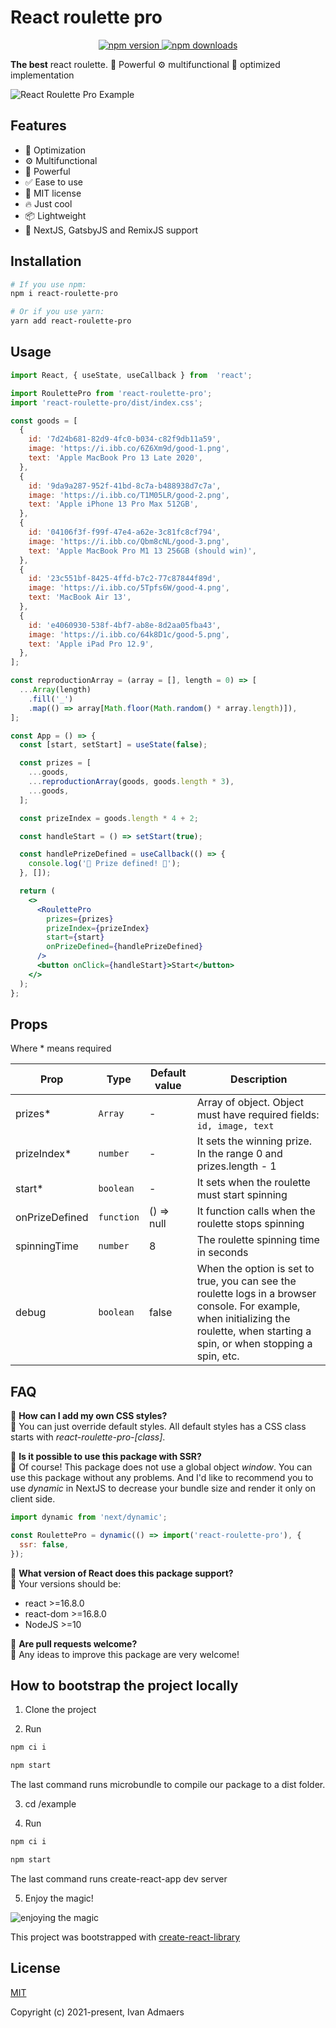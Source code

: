 # React roulette pro

<div align="center">
  <a href="https://www.npmjs.com/package/react-roulette-pro">
    <img alt="npm version" src="https://img.shields.io/npm/v/react-roulette-pro" />
  </a>
  <a href="https://www.npmjs.com/package/react-roulette-pro">
    <img alt="npm downloads" src="https://img.shields.io/npm/dm/react-roulette-pro" />
  </a>
</div>

**The best** react roulette. 💪 Powerful  ⚙️ multifunctional 🚀 optimized implementation

![React Roulette Pro Example](https://github.com/IvanAdmaers/react-roulette-pro/raw/main/demo/react-roulette-pro-example.gif)

## Features

 - 🚀 Optimization
 - ⚙️ Multifunctional
 - 💪 Powerful
 - ✅ Ease to use
 - 📝 MIT license 
 - 🔥 Just cool
 - 📦 Lightweight
 - 🎉 NextJS, GatsbyJS and RemixJS support

## Installation

```bash
# If you use npm:
npm i react-roulette-pro

# Or if you use yarn:
yarn add react-roulette-pro
```

## Usage

```jsx
import React, { useState, useCallback } from  'react';

import RoulettePro from 'react-roulette-pro';
import 'react-roulette-pro/dist/index.css';

const goods = [
  {
    id: '7d24b681-82d9-4fc0-b034-c82f9db11a59',
    image: 'https://i.ibb.co/6Z6Xm9d/good-1.png',
    text: 'Apple MacBook Pro 13 Late 2020',
  },
  {
    id: '9da9a287-952f-41bd-8c7a-b488938d7c7a',
    image: 'https://i.ibb.co/T1M05LR/good-2.png',
    text: 'Apple iPhone 13 Pro Max 512GB',
  },
  {
    id: '04106f3f-f99f-47e4-a62e-3c81fc8cf794',
    image: 'https://i.ibb.co/Qbm8cNL/good-3.png',
    text: 'Apple MacBook Pro M1 13 256GB (should win)',
  },
  {
    id: '23c551bf-8425-4ffd-b7c2-77c87844f89d',
    image: 'https://i.ibb.co/5Tpfs6W/good-4.png',
    text: 'MacBook Air 13',
  },
  {
    id: 'e4060930-538f-4bf7-ab8e-8d2aa05fba43',
    image: 'https://i.ibb.co/64k8D1c/good-5.png',
    text: 'Apple iPad Pro 12.9',
  },
];

const reproductionArray = (array = [], length = 0) => [
  ...Array(length)
    .fill('_')
    .map(() => array[Math.floor(Math.random() * array.length)]),
];

const App = () => {
  const [start, setStart] = useState(false);

  const prizes = [
    ...goods,
    ...reproductionArray(goods, goods.length * 3),
    ...goods,
  ];

  const prizeIndex = goods.length * 4 + 2;

  const handleStart = () => setStart(true);

  const handlePrizeDefined = useCallback(() => {
    console.log('🥳 Prize defined! 🥳');
  }, []);

  return (
    <>
      <RoulettePro
        prizes={prizes}
        prizeIndex={prizeIndex}
        start={start}
        onPrizeDefined={handlePrizeDefined}
      />
      <button onClick={handleStart}>Start</button>
    </>
  );
};
```

## Props

Where * means required

| **Prop** | **Type** | **Default value** | **Description** |
|--|--|--|--|
| prizes* | `Array` | - | Array of object. Object must have required fields: `id, image, text` |
| prizeIndex* | `number` | - | It sets the winning prize. In the range 0 and prizes.length - 1 |
| start* | `boolean` | - | It sets when the roulette must start spinning  |
| onPrizeDefined | `function` | () => null | It function calls when the roulette stops spinning |
| spinningTime | `number` | 8 | The roulette spinning time in seconds |
| debug | `boolean` | false | When the option is set to true, you can see the roulette logs in a browser console. For example, when initializing the roulette, when starting a spin, or when stopping a spin, etc. |

## FAQ

🧐 **How can I add my own CSS styles?**  
📣 You can just override default styles. All default styles has a CSS class starts with *react-roulette-pro-[class]*.

🧐 **Is it possible to use this package with SSR?**  
📣 Of course! This package does not use a global object *window*. You can use this package without any problems. And I'd like to recommend you to use *dynamic* in NextJS to decrease your bundle size and render it only on client side.
```javascript
import dynamic from 'next/dynamic';

const RoulettePro = dynamic(() => import('react-roulette-pro'), {
  ssr: false,
});
```
🧐 **What version of React does this package support?**  
📣 Your versions should be:
 - react >=16.8.0
 - react-dom >=16.8.0
 - NodeJS >=10
 
🧐 **Are pull requests welcome?**  
📣 Any ideas to improve this package are very welcome!

## How to bootstrap the project locally

1. Clone the project

2. Run

```bash
npm ci i

npm start
```

The last command runs microbundle to compile our package to a dist folder.

3. cd /example  

4. Run

```bash
npm ci i

npm start
```

The last command runs create-react-app dev server  

5. Enjoy the magic!  

![enjoying the magic](https://media.giphy.com/media/olAik8MhYOB9K/giphy.gif)

This project was bootstrapped with
[create-react-library](https://www.npmjs.com/package/create-react-library)

## License

[MIT](https://opensource.org/licenses/MIT)

Copyright (c) 2021-present, Ivan Admaers